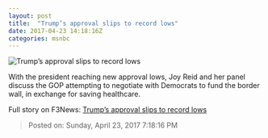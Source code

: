 ```yaml
---
layout: post
title:  "Trump’s approval slips to record lows"
date: 2017-04-23 14:18:16Z
categories: msnbc
---
```


![Trump’s approval slips to record lows](http://media1.s-nbcnews.com/j/MSNBC/Components/Video/201704/2017-04-23T14-19-01-966Z--1280x720.video_1067x600.jpg)

With the president reaching new approval lows, Joy Reid and her panel discuss the GOP attempting to negotiate with Democrats to fund the border wall, in exchange for saving healthcare.


Full story on F3News: [Trump’s approval slips to record lows](http://www.f3nws.com/n/BVNnfH)

> Posted on: Sunday, April 23, 2017 7:18:16 PM
